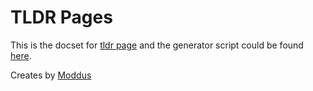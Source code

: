 TLDR Pages
=======================

This is the docset for [tldr page][1] and the generator script could be found [here][2].

Creates by [Moddus][3]

[1]: https://github.com/tldr-pages/tldr
[2]: https://github.com/Moddus/tldr-python-dash-docset
[3]: https://twitter.com/Moddus_